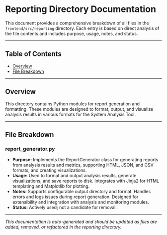 # Reporting Directory Documentation

This document provides a comprehensive breakdown of all files in the `frontend/src/reporting` directory. Each entry is based on direct analysis of the file contents and includes purpose, usage, notes, and status.

---

## Table of Contents

- [Overview](#overview)
- [File Breakdown](#file-breakdown)

---

## Overview

This directory contains Python modules for report generation and formatting. These modules are designed to format, output, and visualize analysis results in various formats for the System Analysis Tool.

---

## File Breakdown

### report_generator.py

- **Purpose:** Implements the ReportGenerator class for generating reports from analysis results and metrics, supporting HTML, JSON, and CSV formats, and creating visualizations.
- **Usage:** Used to format and output analysis results, generate visualizations, and save reports to disk. Integrates with Jinja2 for HTML templating and Matplotlib for plotting.
- **Notes:** Supports configurable output directory and format. Handles errors and logs issues during report generation. Designed for extensibility and integration with analysis and monitoring modules.
- **Status:** Actively used; not a candidate for removal.

---

_This documentation is auto-generated and should be updated as files are added, removed, or refactored in the reporting directory._
